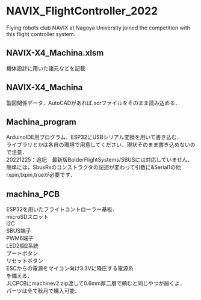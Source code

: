 # NAVIX_FlightController_2022
Flying robots club NAVIX at Nagoya University joined the competition with this flight controller system.

## NAVIX-X4_Machina.xlsm  
機体設計に用いた諸元などを記載  

## NAVIX-X4_Machina  
製図関係データ．AutoCADがあれば.scrファイルをそのまま読み込める． 

## Machina_program  
ArduinoIDE用プログラム．ESP32にUSBシリアル変換を用いて書き込む．  
ライブラリとかは各自の環境で用意してください．現状そのまま書き込めないので注意．  
20221225：追記　最新版BolderFlightSystems/SBUSには対応していません．  
簡単には，SbusRxのコンストラクタの記述が変わって引数に&Serial1の他rxpin,txpin,trueが必要です．

## machina_PCB  
ESP32を用いたフライトコントローラー基板．  
microSDスロット  
I2C  
SBUS端子  
PWM6端子  
LED2個2系統  
ブートボタン  
リセットボタン  
ESCからの電源をマイコン向け3.3Vに降圧する電源系  
を備える．  
JLCPCBにmachinev2.zip渡して0.6mm厚二層で頼むと同じやつが届くよ．    
パーツは全て秋月で購入可能．
